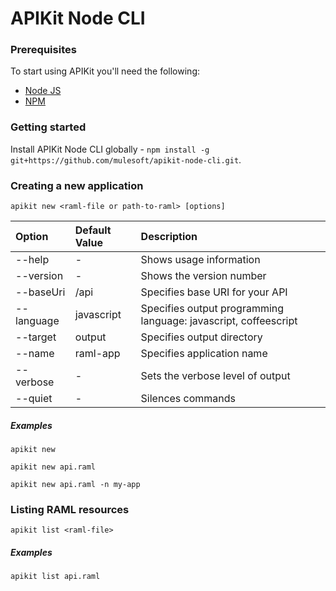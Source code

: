 APIKit Node CLI
===============

### Prerequisites

To start using APIKit you'll need the following:

* [Node JS](http://nodejs.org/)
* [NPM](https://npmjs.org/)

### Getting started

Install APIKit Node CLI globally - `npm install -g git+https://github.com/mulesoft/apikit-node-cli.git`.

### Creating a new application

`apikit new <raml-file or path-to-raml> [options]`

| Option            | Default Value  | Description  |
|:------------------|:---------------|:---------------|
| --help            |-               | Shows usage information
| --version         |-               | Shows the version number
| --baseUri         |/api            | Specifies base URI for your API
| --language        |javascript      | Specifies output programming language: javascript, coffeescript
| --target          |output          | Specifies output directory
| --name            |raml-app        | Specifies application name
| --verbose         |-               | Sets the verbose level of output
| --quiet           |-               | Silences commands

##### Examples
`apikit new`

`apikit new api.raml`

`apikit new api.raml -n my-app`

### Listing RAML resources

`apikit list <raml-file>`

##### Examples
`apikit list api.raml`
